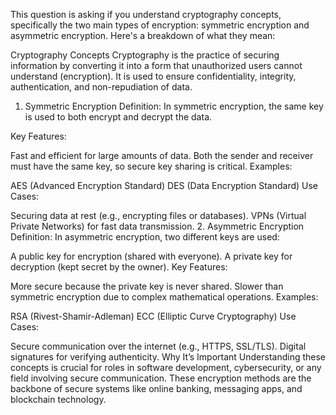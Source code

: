 This question is asking if you understand cryptography concepts, specifically the two main types of encryption: symmetric encryption and asymmetric encryption. Here's a breakdown of what they mean:

Cryptography Concepts
Cryptography is the practice of securing information by converting it into a form that unauthorized users cannot understand (encryption). It is used to ensure confidentiality, integrity, authentication, and non-repudiation of data.

1. Symmetric Encryption
Definition: In symmetric encryption, the same key is used to both encrypt and decrypt the data.

Key Features:

Fast and efficient for large amounts of data.
Both the sender and receiver must have the same key, so secure key sharing is critical.
Examples:

AES (Advanced Encryption Standard)
DES (Data Encryption Standard)
Use Cases:

Securing data at rest (e.g., encrypting files or databases).
VPNs (Virtual Private Networks) for fast data transmission.
2. Asymmetric Encryption
Definition: In asymmetric encryption, two different keys are used:

A public key for encryption (shared with everyone).
A private key for decryption (kept secret by the owner).
Key Features:

More secure because the private key is never shared.
Slower than symmetric encryption due to complex mathematical operations.
Examples:

RSA (Rivest-Shamir-Adleman)
ECC (Elliptic Curve Cryptography)
Use Cases:

Secure communication over the internet (e.g., HTTPS, SSL/TLS).
Digital signatures for verifying authenticity.
Why It’s Important
Understanding these concepts is crucial for roles in software development, cybersecurity, or any field involving secure communication. These encryption methods are the backbone of secure systems like online banking, messaging apps, and blockchain technology.

